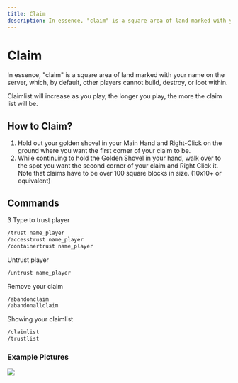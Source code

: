 ```yaml
---
title: Claim
description: In essence, "claim" is a square area of land marked with your name on the server, which, by default, other players cannot build, destroy, or loot within.
---
```


# Claim

In essence, "claim" is a square area of land marked with your name on the server, which, by default, other players cannot build, destroy, or loot within.

Claimlist will increase as you play, the longer you play, the more the claim list will be.

## How to Claim?

1. Hold out your golden shovel in your Main Hand and Right-Click on the ground where you want the first corner of your claim to be.
2. While continuing to hold the Golden Shovel in your hand, walk over to the spot you want the second corner of your claim and Right Click it. Note that claims have to be over 100 square blocks in size. (10x10+ or equivalent)

## Commands

3 Type to trust player

```bash
/trust name_player
/accesstrust name_player
/containertrust name_player
```

Untrust player

```bash
/untrust name_player
```

Remove your claim

```bash
/abandonclaim
/abandonallclaim
```

Showing your claimlist

```bash
/claimlist
/trustlist
```

### Example Pictures

![](/img/guide/land-claim-1.png)
